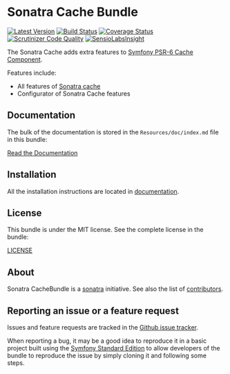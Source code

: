 Sonatra Cache Bundle
====================

[![Latest Version](https://img.shields.io/packagist/v/sonatra/cache-bundle.svg)](https://packagist.org/packages/sonatra/cache-bundle)
[![Build Status](https://img.shields.io/travis/sonatra/sonatra-cache-bundle/master.svg)](https://travis-ci.org/sonatra/sonatra-cache-bundle)
[![Coverage Status](https://img.shields.io/coveralls/sonatra/sonatra-cache-bundle/master.svg)](https://coveralls.io/r/sonatra/sonatra-cache-bundle?branch=master)
[![Scrutinizer Code Quality](https://img.shields.io/scrutinizer/g/sonatra/sonatra-cache-bundle/master.svg)](https://scrutinizer-ci.com/g/sonatra/sonatra-cache-bundle?branch=master)
[![SensioLabsInsight](https://img.shields.io/sensiolabs/i/396dfbbd-7110-46f3-b6f6-994e68e73fc5.svg)](https://insight.sensiolabs.com/projects/396dfbbd-7110-46f3-b6f6-994e68e73fc5)

The Sonatra Cache adds extra features to [Symfony PSR-6 Cache Component](https://github.com/symfony/cache).

Features include:

- All features of [Sonatra cache](https://github.com/sonatra/sonatra-cache)
- Configurator of Sonatra Cache features

Documentation
-------------

The bulk of the documentation is stored in the `Resources/doc/index.md`
file in this bundle:

[Read the Documentation](Resources/doc/index.md)

Installation
------------

All the installation instructions are located in [documentation](Resources/doc/index.md).

License
-------

This bundle is under the MIT license. See the complete license in the bundle:

[LICENSE](LICENSE)

About
-----

Sonatra CacheBundle is a [sonatra](https://github.com/sonatra) initiative.
See also the list of [contributors](https://github.com/sonatra/sonatra-cache-bundle/graphs/contributors).

Reporting an issue or a feature request
---------------------------------------

Issues and feature requests are tracked in the [Github issue tracker](https://github.com/sonatra/sonatra-cache-bundle/issues).

When reporting a bug, it may be a good idea to reproduce it in a basic project
built using the [Symfony Standard Edition](https://github.com/symfony/symfony-standard)
to allow developers of the bundle to reproduce the issue by simply cloning it
and following some steps.
